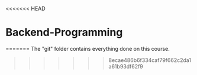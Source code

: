 <<<<<<< HEAD
# Backend-Programming
=======
The "git" folder contains everything done on this course.
>>>>>>> 8ecae486b6f334caf79f662c2da1a61b93df62f9
